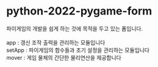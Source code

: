 # python-2022-pygame-form
파이게임의 개발을 쉽게 하는 것에 목적을 두고 있는 폼입니다.<br>
<br>
app : 갱신 조작 출력을 관리하는 모듈입니다<br>
setApp : 파이게임의 함수들과 초기 설정을 관리하는 모듈입니다<br>
mover : 게임 물체의 간단한 물리연산을 제공합니다 <br>
